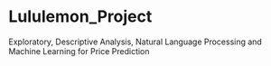 # Lululemon_Project
Exploratory, Descriptive  Analysis, Natural Language Processing and Machine Learning for Price Prediction

